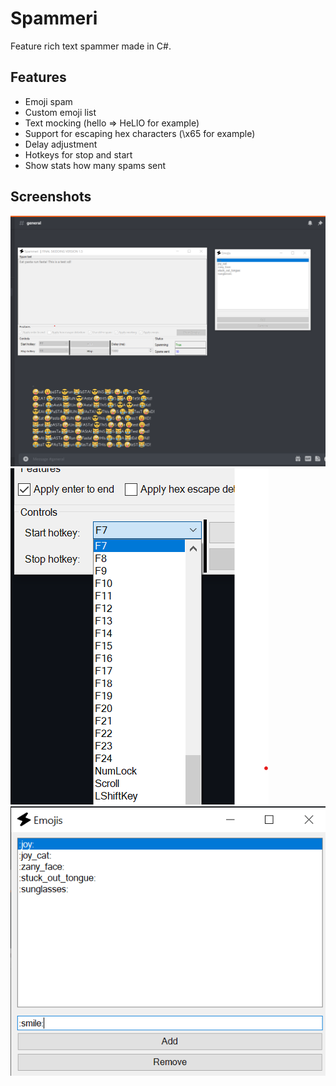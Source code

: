 # Spammeri
Feature rich text spammer made in C#.

## Features
* Emoji spam
* Custom emoji list
* Text mocking (hello => HeLlO for example)
* Support for escaping hex characters (\x65 for example)
* Delay adjustment
* Hotkeys for stop and start
* Show stats how many spams sent

## Screenshots
![Spamming discord](/Images/screenshot.png)
![Hotkey configuring](/Images/hotkey.png)
![Emoji configuring](/Images/emoji.png)
